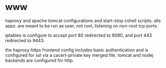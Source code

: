 www
===

haproxy and apache tomcat configurations and start-stop cshell scripts.
alls apps. are meant to be run as user, not root, listening on non-root
tcp ports.

iptables is configure to accept port 80 redirected to 9080, and port 443\
redirected to 9443.

the haproxy https frontend config includes basic authentication and is
configured for ssl via a cacert-private key merged file. tomcat and nodej
backends are configured for http. 
